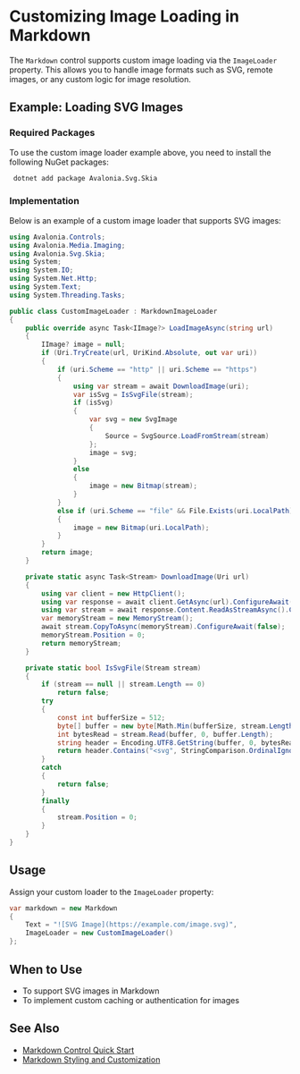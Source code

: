 # Customizing Image Loading in Markdown

The `Markdown` control supports custom image loading via the `ImageLoader` property. This allows you to handle image formats such as SVG, remote images, or any custom logic for image resolution.

## Example: Loading SVG Images


### Required Packages

To use the custom image loader example above, you need to install the following NuGet packages:

```bash
 dotnet add package Avalonia.Svg.Skia
```

### Implementation

Below is an example of a custom image loader that supports SVG images:

```csharp
using Avalonia.Controls;
using Avalonia.Media.Imaging;
using Avalonia.Svg.Skia;
using System;
using System.IO;
using System.Net.Http;
using System.Text;
using System.Threading.Tasks;

public class CustomImageLoader : MarkdownImageLoader
{
    public override async Task<IImage?> LoadImageAsync(string url)
    {
        IImage? image = null;
        if (Uri.TryCreate(url, UriKind.Absolute, out var uri))
        {
            if (uri.Scheme == "http" || uri.Scheme == "https")
            {
                using var stream = await DownloadImage(uri);
                var isSvg = IsSvgFile(stream);
                if (isSvg)
                {
                    var svg = new SvgImage
                    {
                        Source = SvgSource.LoadFromStream(stream)
                    };
                    image = svg;
                }
                else
                {
                    image = new Bitmap(stream);
                }
            }
            else if (uri.Scheme == "file" && File.Exists(uri.LocalPath))
            {
                image = new Bitmap(uri.LocalPath);
            }
        }
        return image;
    }

    private static async Task<Stream> DownloadImage(Uri url)
    {
        using var client = new HttpClient();
        using var response = await client.GetAsync(url).ConfigureAwait(false);
        using var stream = await response.Content.ReadAsStreamAsync().ConfigureAwait(false);
        var memoryStream = new MemoryStream();
        await stream.CopyToAsync(memoryStream).ConfigureAwait(false);
        memoryStream.Position = 0;
        return memoryStream;
    }

    private static bool IsSvgFile(Stream stream)
    {
        if (stream == null || stream.Length == 0)
            return false;
        try
        {
            const int bufferSize = 512;
            byte[] buffer = new byte[Math.Min(bufferSize, stream.Length)];
            int bytesRead = stream.Read(buffer, 0, buffer.Length);
            string header = Encoding.UTF8.GetString(buffer, 0, bytesRead);
            return header.Contains("<svg", StringComparison.OrdinalIgnoreCase);
        }
        catch
        {
            return false;
        }
        finally
        {
            stream.Position = 0;
        }
    }
}
```

## Usage

Assign your custom loader to the `ImageLoader` property:

```csharp
var markdown = new Markdown
{
    Text = "![SVG Image](https://example.com/image.svg)",
    ImageLoader = new CustomImageLoader()
};
```

## When to Use
- To support SVG images in Markdown
- To implement custom caching or authentication for images

## See Also
- [Markdown Control Quick Start](quickstart.md)
- [Markdown Styling and Customization](styling.md)
